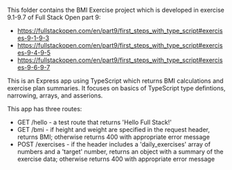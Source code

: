 This folder contains the BMI Exercise project which is developed in exercise 9.1-9.7 of Full Stack Open part 9: 
* https://fullstackopen.com/en/part9/first_steps_with_type_script#exercises-9-1-9-3
* https://fullstackopen.com/en/part9/first_steps_with_type_script#exercises-9-4-9-5
* https://fullstackopen.com/en/part9/first_steps_with_type_script#exercises-9-6-9-7

This is an Express app using TypeScript which returns BMI calculations and exercise plan summaries. It focuses on basics of TypeScript type defintions, narrowing, arrays, and asserions.

This app has three routes:
* GET /hello - a test route that returns 'Hello Full Stack!'
* GET /bmi - if height and weight are specified in the request header, returns BMI; otherwise returns 400 with appropriate error message
* POST /exercises - if the header includes a 'daily_exercises' array of numbers and a 'target' number, returns an object with a summary of the exercise data; otherwise returns 400 with appropriate error message
